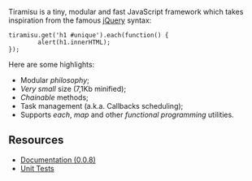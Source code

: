 Tiramisu is a tiny, modular and fast JavaScript framework 
which takes inspiration from the famous [jQuery][1] syntax:

    tiramisu.get('h1 #unique').each(function() {
            alert(h1.innerHTML);
    });

Here are some highlights:

*  Modular *philosophy*;
*  *Very small* size (7,1Kb minified);
*  *Chainable* methods;
*  Task management (a.k.a. Callbacks scheduling);
*  Supports *each*, *map* and other *functional programming* utilities.

Resources
---------

*  [Documentation (0.0.8)][2]
*  [Unit Tests][3]

[1]: http://jquery.com/
[2]: http://dl.dropbox.com/u/2060843/tiramisu/docs/index.html
[3]: http://dl.dropbox.com/u/2060843/tiramisu/test/runtests.html
